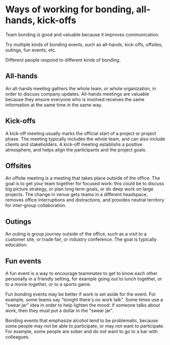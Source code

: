 # Ways of working for bonding, all-hands, kick-offs

Team bonding is good and valuable because it improves communication.

Try multiple kinds of bonding events, such as all-hands, kick-offs, offsites, outings, fun events, etc.

Different people respond to different kinds of bonding.


## All-hands

An all-hands meeting gathers the whole team, or whole organization, in order to discuss company updates. All-hands meetings are valuable because they ensure everyone who is involved receives the same information at the same time in the same way.


## Kick-offs

A kick-off meeting usually marks the official start of a project or project phase. The meeting typically includes the whole team, and can also include clients and stakeholders. A kick-off meeting establishs a positive atmosphere, and helps align the participants and the project goals.


## Offsites

An offsite meeting is a meeting that takes place outside of the office. The goal is to get your team together for focused work: this could be to discuss big picture strategy, or plan long term goals, or do deep work on large projects. The change in venue gets teams in a different headspace, removes office interruptions and distractions, and provides neutral territory for inter-group collaboration.


## Outings

An outing is group journey outside of the office, such as a visit to a customer site, or trade fair, or industry conference. The goal is typically education. 


## Fun events

A fun event is a way to encourage teammates to get to know each other personally in a friendly setting, for example going out to lunch together, or to a movie together, or to a sports game.

Fun bonding events may be better if work is set aside for the event. For example, some teams say "tonight there's no work talk". Some times use a "swear jar" idea in order to help lighten the mood: if someone talks about work, then they must put a dollar in the "swear jar".

Bonding events that emphasize alcohol tend to be problematic, because some people may not be able to participate, or may not want to participate. For example, some people are sober and do not want to go to a bar with colleagues.
